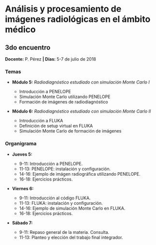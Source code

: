 #  Análisis y procesamiento de imágenes radiológicas en el ámbito médico

## 3do encuentro

**Docente:** P. Pérez **| Días:** 5-7 de julio de 2018

### Temas

* **Módulo 5:** *Radiodiagnóstico estudiado con simulación Monte Carlo I*
  - Introducción a PENELOPE
  - Simulación Monte Carlo utilizando PENELOPE
  - Formación de imágenes de radiodiagnóstico

* **Módulo 6:** *Radiodiagnóstico estudiado con simulación Monte Carlo II*
  - Introducción a FLUKA
  - Definición de setup virtual en FLUKA
  - Simulación Monte Carlo de formación de imágenes

### Organigrama

* **Jueves 5:**
  - 9-11: Introducción a PENELOPE.
  - 11-13: PENELOPE: instalación y configuración.
  - 14-16: Ejemplo de imágen radiográfica utilizando PENELOPE.
  - 16-18: Ejercicios prácticos.

* **Viernes 6:**
  - 9-11: Introducción al código FLUKA.
  - 11-13: FLUKA: instalación y configuración.
  - 14-16: Ejemplo de simulación Monte Carlo en FLUKA.
  - 16-18: Ejercicios prácticos.

* **Sábado 7:**
  - 9-11: Repaso general de la materia. Consulta.
  - 11-13: Planteo y elección del trabajo final integrador.
